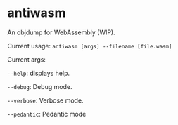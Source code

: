 # antiwasm
An objdump for WebAssembly (WIP).

Current usage:
`antiwasm [args] --filename [file.wasm]`

Current args:

`--help`: displays help.

`--debug`: Debug mode.

`--verbose`: Verbose mode.

`--pedantic`: Pedantic mode